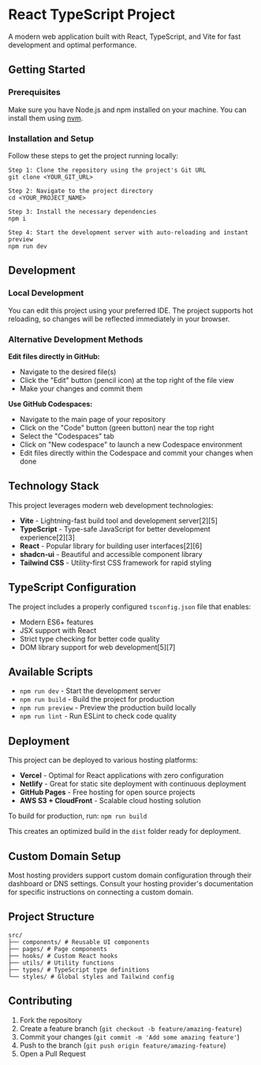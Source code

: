 # React TypeScript Project

A modern web application built with React, TypeScript, and Vite for fast development and optimal performance.

## Getting Started

### Prerequisites

Make sure you have Node.js and npm installed on your machine. You can install them using [nvm](https://github.com/nvm-sh/nvm#installing-and-updating).

### Installation and Setup

Follow these steps to get the project running locally:

```
Step 1: Clone the repository using the project's Git URL
git clone <YOUR_GIT_URL>

Step 2: Navigate to the project directory
cd <YOUR_PROJECT_NAME>

Step 3: Install the necessary dependencies
npm i

Step 4: Start the development server with auto-reloading and instant preview
npm run dev
```



## Development

### Local Development

You can edit this project using your preferred IDE. The project supports hot reloading, so changes will be reflected immediately in your browser.

### Alternative Development Methods

**Edit files directly in GitHub:**
- Navigate to the desired file(s)
- Click the "Edit" button (pencil icon) at the top right of the file view
- Make your changes and commit them

**Use GitHub Codespaces:**
- Navigate to the main page of your repository
- Click on the "Code" button (green button) near the top right
- Select the "Codespaces" tab
- Click on "New codespace" to launch a new Codespace environment
- Edit files directly within the Codespace and commit your changes when done

## Technology Stack

This project leverages modern web development technologies:

- **Vite** - Lightning-fast build tool and development server[2][5]
- **TypeScript** - Type-safe JavaScript for better development experience[2][3]
- **React** - Popular library for building user interfaces[2][6]
- **shadcn-ui** - Beautiful and accessible component library
- **Tailwind CSS** - Utility-first CSS framework for rapid styling

## TypeScript Configuration

The project includes a properly configured `tsconfig.json` file that enables:
- Modern ES6+ features
- JSX support with React
- Strict type checking for better code quality
- DOM library support for web development[5][7]

## Available Scripts

- `npm run dev` - Start the development server
- `npm run build` - Build the project for production
- `npm run preview` - Preview the production build locally
- `npm run lint` - Run ESLint to check code quality

## Deployment

This project can be deployed to various hosting platforms:

- **Vercel** - Optimal for React applications with zero configuration
- **Netlify** - Great for static site deployment with continuous deployment
- **GitHub Pages** - Free hosting for open source projects
- **AWS S3 + CloudFront** - Scalable cloud hosting solution

To build for production, run:
```npm run build```


This creates an optimized build in the `dist` folder ready for deployment.

## Custom Domain Setup

Most hosting providers support custom domain configuration through their dashboard or DNS settings. Consult your hosting provider's documentation for specific instructions on connecting a custom domain.

## Project Structure

```
src/
├── components/ # Reusable UI components
├── pages/ # Page components
├── hooks/ # Custom React hooks
├── utils/ # Utility functions
├── types/ # TypeScript type definitions
└── styles/ # Global styles and Tailwind config
```

## Contributing

1. Fork the repository
2. Create a feature branch (`git checkout -b feature/amazing-feature`)
3. Commit your changes (`git commit -m 'Add some amazing feature'`)
4. Push to the branch (`git push origin feature/amazing-feature`)
5. Open a Pull Request

```
